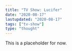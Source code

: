```yaml
---
title: "TV Show: Lucifer"
date: "2020-08-17"
lastupdated: "2020-08-17"
tags: ["tv-show"]
type: "thought"
---
```


This is a placeholder for now.
